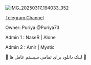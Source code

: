![IMG_20250317_194033_352](https://github.com/user-attachments/assets/a18dedb7-c8ca-4256-af5f-7b30b195e7b7)


[Telegram Channel](https://t.me/Academi_vpn)

Owner: Puriya @Puriya73

Admin 1 : NaseR | Alone

Admin 2 : Amir | Mystic


:red_circle: لینک دانلود برای تمامی سیستم عامل ها   :red_circle: